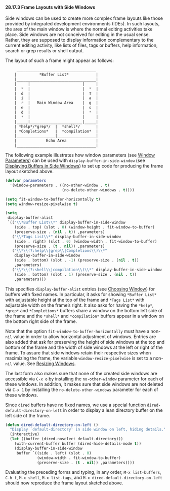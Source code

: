 

#### 28.17.3 Frame Layouts with Side Windows

Side windows can be used to create more complex frame layouts like those provided by integrated development environments (IDEs). In such layouts, the area of the main window is where the normal editing activities take place. Side windows are not conceived for editing in the usual sense. Rather, they are supposed to display information complementary to the current editing activity, like lists of files, tags or buffers, help information, search or grep results or shell output.

The layout of such a frame might appear as follows:

```lisp
     ___________________________________
    |          *Buffer List*            |
    |___________________________________|
    |     |                       |     |
    |  *  |                       |  *  |
    |  d  |                       |  T  |
    |  i  |                       |  a  |
    |  r  |   Main Window Area    |  g  |
    |  e  |                       |  s  |
    |  d  |                       |  *  |
    |  *  |                       |     |
    |_____|_______________________|_____|
    | *help*/*grep*/  |  *shell*/       |
    | *Completions*   |  *compilation*  |
    |_________________|_________________|
    |             Echo Area             |
    |___________________________________|
```

The following example illustrates how window parameters (see [Window Parameters](Window-Parameters.html)) can be used with `display-buffer-in-side-window` (see [Displaying Buffers in Side Windows](Displaying-Buffers-in-Side-Windows.html)) to set up code for producing the frame layout sketched above.

```lisp
(defvar parameters
  '(window-parameters . ((no-other-window . t)
                         (no-delete-other-windows . t))))

(setq fit-window-to-buffer-horizontally t)
(setq window-resize-pixelwise t)

(setq
 display-buffer-alist
 `(("\\*Buffer List\\*" display-buffer-in-side-window
    (side . top) (slot . 0) (window-height . fit-window-to-buffer)
    (preserve-size . (nil . t)) ,parameters)
   ("\\*Tags List\\*" display-buffer-in-side-window
    (side . right) (slot . 0) (window-width . fit-window-to-buffer)
    (preserve-size . (t . nil)) ,parameters)
   ("\\*\\(?:help\\|grep\\|Completions\\)\\*"
    display-buffer-in-side-window
    (side . bottom) (slot . -1) (preserve-size . (nil . t))
    ,parameters)
   ("\\*\\(?:shell\\|compilation\\)\\*" display-buffer-in-side-window
    (side . bottom) (slot . 1) (preserve-size . (nil . t))
    ,parameters)))
```

This specifies `display-buffer-alist` entries (see [Choosing Window](Choosing-Window.html)) for buffers with fixed names. In particular, it asks for showing `*Buffer List*` with adjustable height at the top of the frame and `*Tags List*` with adjustable width on the frame’s right. It also asks for having the `*help*`, `*grep*` and `*Completions*` buffers share a window on the bottom left side of the frame and the `*shell*` and `*compilation*` buffers appear in a window on the bottom right side of the frame.

Note that the option `fit-window-to-buffer-horizontally` must have a non-`nil` value in order to allow horizontal adjustment of windows. Entries are also added that ask for preserving the height of side windows at the top and bottom of the frame and the width of side windows at the left or right of the frame. To assure that side windows retain their respective sizes when maximizing the frame, the variable `window-resize-pixelwise` is set to a non-`nil` value. See [Resizing Windows](Resizing-Windows.html).

The last form also makes sure that none of the created side windows are accessible via `C-x o` by installing the `no-other-window` parameter for each of these windows. In addition, it makes sure that side windows are not deleted via `C-x 1` by installing the `no-delete-other-windows` parameter for each of these windows.

Since `dired` buffers have no fixed names, we use a special function `dired-default-directory-on-left` in order to display a lean directory buffer on the left side of the frame.

```lisp
(defun dired-default-directory-on-left ()
  "Display `default-directory' in side window on left, hiding details."
  (interactive)
  (let ((buffer (dired-noselect default-directory)))
    (with-current-buffer buffer (dired-hide-details-mode t))
    (display-buffer-in-side-window
     buffer `((side . left) (slot . 0)
              (window-width . fit-window-to-buffer)
              (preserve-size . (t . nil)) ,parameters))))
```

Evaluating the preceding forms and typing, in any order, `M-x list-buffers`, `C-h f`, `M-x shell`, `M-x list-tags`, and `M-x dired-default-directory-on-left` should now reproduce the frame layout sketched above.
